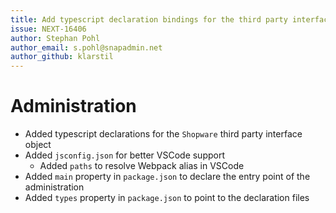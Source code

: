 ```yaml
---
title: Add typescript declaration bindings for the third party interface
issue: NEXT-16406
author: Stephan Pohl
author_email: s.pohl@snapadmin.net
author_github: klarstil
---
```

# Administration
* Added typescript declarations for the `Shopware` third party interface object
* Added `jsconfig.json` for better VSCode support
    * Added `paths` to resolve Webpack alias in VSCode
* Added `main` property in `package.json` to declare the entry point of the administration
* Added `types` property in `package.json`  to point to the declaration files  

